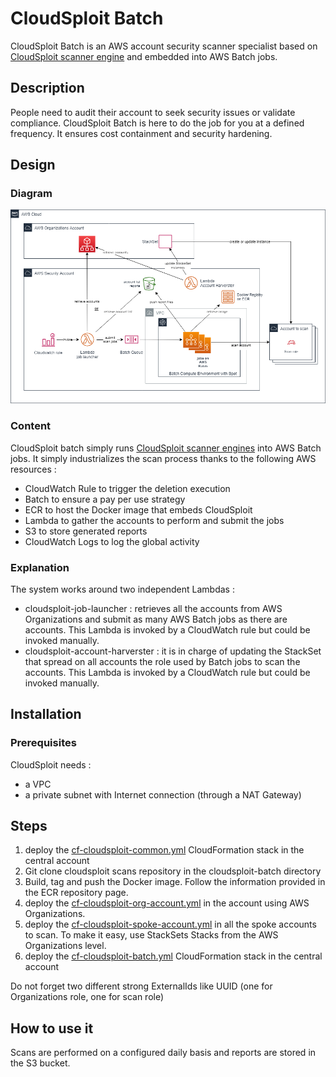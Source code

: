 # CloudSploit Batch

CloudSploit Batch is an AWS account security scanner specialist based on [CloudSploit scanner engine](https://github.com/cloudsploit/scans) and embedded into AWS Batch jobs.

## Description

People need to audit their account to seek security issues or validate compliance. CloudSploit Batch is here to do the job for you at a defined frequency.
It ensures cost containment and security hardening.

## Design

### Diagram

![CloudSploit Batch Diagram](images/cloudsploitbatch-diagram.png)

### Content

CloudSploit batch simply runs [CloudSploit scanner engines](https://github.com/cloudsploit/scans) into AWS Batch jobs.
It simply industrializes the scan process thanks to the following AWS resources :
- CloudWatch Rule to trigger the deletion execution
- Batch to ensure a pay per use strategy
- ECR to host the Docker image that embeds CloudSploit
- Lambda to gather the accounts to perform and submit the jobs
- S3 to store generated reports
- CloudWatch Logs to log the global activity

### Explanation

The system works around two independent Lambdas :
- cloudsploit-job-launcher : retrieves all the accounts from AWS Organizations and submit as many AWS Batch jobs as there are accounts.  This Lambda is invoked by a CloudWatch rule but could be invoked manually.
- cloudsploit-account-harverster : it is in charge of updating the StackSet that spread on all accounts the role used by Batch jobs to scan the accounts. This Lambda is invoked by a CloudWatch rule but could be invoked manually.

## Installation

### Prerequisites

CloudSploit needs :
- a VPC
- a private subnet with Internet connection (through a NAT Gateway)

## Steps

1. deploy the [cf-cloudsploit-common.yml](cf-cloudsploit-common.yml) CloudFormation stack in the central account
2. Git clone cloudsploit scans repository in the cloudsploit-batch directory
3. Build, tag and push the Docker image. Follow the information provided in the ECR repository page.
4. deploy the [cf-cloudsploit-org-account.yml](cf-cloudsploit-org-account.yml) in the account using AWS Organizations.
5. deploy the [cf-cloudsploit-spoke-account.yml](cf-cloudsploit-spoke-account.yml) in all the spoke accounts to scan. To make it easy, use StackSets Stacks from the AWS Organizations level.
6. deploy the [cf-cloudsploit-batch.yml](cf-cloudsploit-batch.yml) CloudFormation stack in the central account

Do not forget two different strong ExternalIds like UUID (one for Organizations role, one for scan role)

## How to use it

Scans are performed on a configured daily basis and reports are stored in the S3 bucket.
